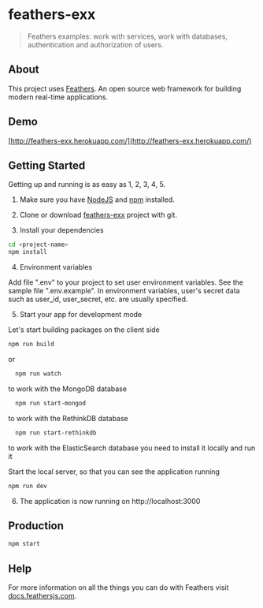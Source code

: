 # feathers-exx

> Feathers examples:
> work with services, work with databases, authentication and authorization of users.

## About

This project uses [Feathers](http://feathersjs.com). An open source web framework for building modern real-time applications.

## Demo

[http://feathers-exx.herokuapp.com/](http://feathers-exx.herokuapp.com/)

## Getting Started

Getting up and running is as easy as 1, 2, 3, 4, 5.

1. Make sure you have [NodeJS](https://nodejs.org/) and [npm](https://www.npmjs.com/) installed.

2. Clone or download [feathers-exx](https://github.com/bsa-git/feathers-exx) project with git.

3. Install your dependencies

  ```bash
  cd <project-name>
  npm install
  ```

4. Environment variables

Add file ".env" to your project to set user environment variables.
See the sample file ".env.example". In environment variables, user's secret
data such as user_id, user_secret, etc. are usually specified.

5. Start your app for development mode

Let's start building packages on the client side

  ```bash
  npm run build
  ```

or

```bash
  npm run watch
  ```

to work with the MongoDB database

```bash
  npm run start-mongod
  ```

to work with the RethinkDB database

```bash
  npm run start-rethinkdb
  ```

to work with the ElasticSearch database you need to install it locally and run it

Start the local server, so that you can see the application running

  ```bash
  npm run dev
  ```


6. The application is now running on http://localhost:3000

## Production

```bash
npm start
```

## Help

For more information on all the things you can do with Feathers visit [docs.feathersjs.com](http://docs.feathersjs.com).
